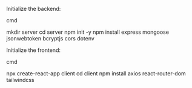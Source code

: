 Initialize the backend:

cmd

mkdir server
cd server
npm init -y
npm install express mongoose jsonwebtoken bcryptjs cors dotenv

Initialize the frontend:

cmd

npx create-react-app client
cd client
npm install axios react-router-dom tailwindcss